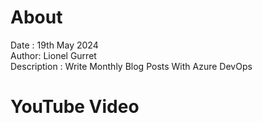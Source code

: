 # About
Date : 19th May 2024  
Author: Lionel Gurret  
Description : Write Monthly Blog Posts With Azure DevOps

# YouTube Video
[](Link)

